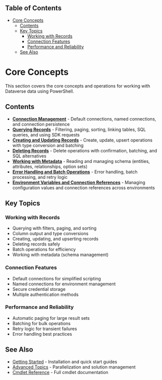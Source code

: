 <!-- START doctoc generated TOC please keep comment here to allow auto update -->
<!-- DON'T EDIT THIS SECTION, INSTEAD RE-RUN doctoc TO UPDATE -->
## Table of Contents

- [Core Concepts](#core-concepts)
  - [Contents](#contents)
  - [Key Topics](#key-topics)
    - [Working with Records](#working-with-records)
    - [Connection Features](#connection-features)
    - [Performance and Reliability](#performance-and-reliability)
  - [See Also](#see-also)

<!-- END doctoc generated TOC please keep comment here to allow auto update -->

# Core Concepts

<!-- TOC -->
<!-- /TOC -->

This section covers the core concepts and operations for working with Dataverse data using PowerShell.

## Contents

- **[Connection Management](connections.md)** - Default connections, named connections, and connection persistence
- **[Querying Records](querying.md)** - Filtering, paging, sorting, linking tables, SQL queries, and using SDK requests
- **[Creating and Updating Records](creating-updating.md)** - Create, update, upsert operations with type conversion and batching
- **[Deleting Records](deleting.md)** - Delete operations with confirmation, batching, and SQL alternatives
- **[Working with Metadata](metadata.md)** - Reading and managing schema (entities, attributes, relationships, option sets)
- **[Error Handling and Batch Operations](error-handling.md)** - Error handling, batch processing, and retry logic
- **[Environment Variables and Connection References](environment-variables-connection-references.md)** - Managing configuration values and connection references across environments

## Key Topics

### Working with Records
- Querying with filters, paging, and sorting
- Column output and type conversions
- Creating, updating, and upserting records
- Deleting records safely
- Batch operations for efficiency
- Working with metadata (schema management)

### Connection Features
- Default connections for simplified scripting
- Named connections for environment management
- Secure credential storage
- Multiple authentication methods

### Performance and Reliability
- Automatic paging for large result sets
- Batching for bulk operations
- Retry logic for transient failures
- Error handling best practices

## See Also

- [Getting Started](../getting-started/) - Installation and quick start guides
- [Advanced Topics](../advanced/) - Parallelization and solution management
- [Cmdlet Reference](../../Rnwood.Dataverse.Data.PowerShell/docs/) - Full cmdlet documentation
